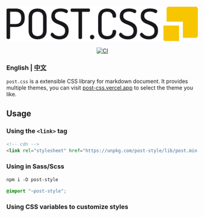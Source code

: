 
<p align="center"><img width="600px" src="https://raw.githubusercontent.com/jeffwcx/post.css/master/examples/logo.svg" alt="logo"></p>

<p align="center">
    <a href="https://github.com/jeffwcx/ohu-mobile/actions?query=branch%3Amaster" target="_blank"><img src="https://img.shields.io/github/actions/workflow/status/jeffwcx/post.css/.github/workflows/ci.yml?branch=master&style=for-the-badge" alt="CI" /></a>
</p>

### English | [中文](https://github.com/jeffwcx/post.css/blob/master/README-zh_CN.md) 

`post.css` is a extensible CSS library for markdown document. It provides multiple themes, you can visit [post-css.vercel.app](https://post-css.vercel.app) to select the theme you like.

## Usage

### Using the `<link>` tag

```html
<!-- cdn -->
<link rel="stylesheet" href="https://unpkg.com/post-style/lib/post.min.css">
```

### Using in Sass/Scss

```
npm i -D post-style
```

```scss
@import "~post-style";
```

### Using CSS variables to customize styles

